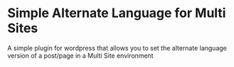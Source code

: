 # Simple Alternate Language for Multi Sites

A simple plugin for wordpress that allows you to set the alternate language version of a post/page in a Multi Site environment
